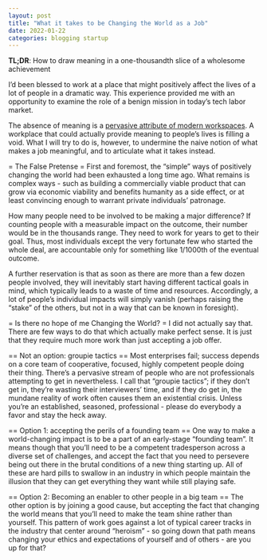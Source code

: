 ```yaml
---
layout: post
title: "What it takes to be Changing the World as a Job"
date: 2022-01-22
categories: blogging startup
---
```

**TL;DR**: How to draw meaning in a one-thousandth slice of a wholesome achievement

I’d been blessed to work at a place that might positively affect the lives of a lot of people in a dramatic way. This experience provided me with an opportunity to examine the role of a benign mission in today’s tech labor market.

The absence of meaning is a [pervasive attribute of modern workspaces](https://en.wikipedia.org/wiki/Bullshit_Jobs). A workplace that could actually provide meaning to people’s lives is filling a void. What I will try to do is, however, to undermine the naive notion of what makes a job meaningful, and to articulate what it takes instead.

= The False Pretense =
First and foremost, the “simple” ways of positively changing the world had been exhausted a long time ago. What remains is complex ways - such as building a commercially viable product that can grow via economic viability and benefits humanity as a side effect, or at least convincing enough to warrant private individuals’ patronage.

How many people need to be involved to be making a major difference? If counting people with a measurable impact on the outcome, their number would be in the thousands range. They need to work for years to get to their goal. Thus, most individuals except the very fortunate few who started the whole deal, are accountable only for something like 1/1000th of the eventual outcome.

A further reservation is that as soon as there are more than a few dozen people involved, they will inevitably start having different tactical goals in mind, which typically leads to a waste of time and resources. Accordingly, a lot of people’s individual impacts will simply vanish (perhaps raising the “stake” of the others, but not in a way that can be known in foresight).

= Is there no hope of me Changing the World? =
I did not actually say that. There are few ways to do that which actually make perfect sense. It is just that they require much more work than just accepting a job offer.

== Not an option: groupie tactics ==
Most enterprises fail; success depends on a core team of cooperative, focused, highly competent people doing their thing.
There’s a pervasive stream of people who are not professionals attempting to get in nevertheless. I call that “groupie tactics”; if they don’t get in, they’re wasting their interviewers’ time, and if they do get in, the mundane reality of work often causes them an existential crisis. Unless you’re an established, seasoned, professional - please do everybody a favor and stay the heck away. 

== Option 1: accepting the perils of a founding team ==
One way to make a world-changing impact is to be a part of an early-stage “founding team”. It means though that you’ll need to be a competent tradesperson across a diverse set of challenges, and accept the fact that you need to persevere being out there in the brutal conditions of a new thing starting up. All of these are hard pills to swallow in an industry in which people maintain the illusion that they can get everything they want while still playing safe.

== Option 2: Becoming an enabler to other people in a big team ==
The other option is by joining a good cause, but accepting the fact that changing the world means that you’ll need to make the team shine rather than yourself. This pattern of work goes against a lot of typical career tracks in the industry that center around “heroism” - so going down that path means changing your ethics and expectations of yourself and of others - are you up for that?
